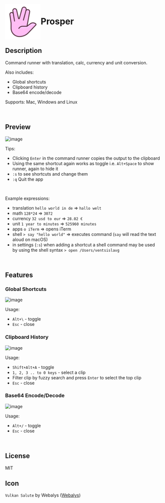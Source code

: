 <img align="left" width="115px" height="115px" src="icon.png">

# Prosper

<br/>

## Description
Command runner with translation, calc, currency and unit conversion.

Also includes:
* Global shortcuts
* Clipboard history
* Base64 encode/decode

Supports: Mac, Windows and Linux

<br/>

## Preview
<img width="567" alt="image" src="https://user-images.githubusercontent.com/5616486/147394501-8d2f5a72-b3b7-44c0-bbea-7537fdece378.gif">

Tips:
* Clicking `Enter` in the command runner copies the output to the clipboard
* Using the same shortcut again works as toggle i.e. `Alt+Space` to show runner, again to hide it
* `:s` to see shortcuts and change them
* `:q` Quit the app

<br/>

Example expressions:
* translation `hello world in de` => `hallo welt`
* math `128*24` => `3072`
* currency `32 usd to eur` => `28.02 €`
* unit `1 year to minutes` => `525960 minutes`
* apps `o iTerm` => opens iTerm
* shell `> say "hello world"` => executes command (`say` will read the text aloud on macOS)
* in settings (`:s`) when adding a shortcut a shell command may be used by using the shell syntax `> open /Users/ventsislavg`

<br/>

## Features

### Global Shortcuts
<img width="467" alt="image" src="https://user-images.githubusercontent.com/5616486/149510337-ea9ab644-a194-4482-af80-2be84535eef9.png">

Usage:
* `Alt+\` - toggle
* `Esc` - close

### Clipboard History
<img width="467" alt="image" src="https://user-images.githubusercontent.com/5616486/149509926-b787e092-e4a0-4af1-8050-9052c12fce32.png">

Usage:
* `Shift+Alt+A` - toggle
* `1, 2, 3 .. to 0 keys` - select a clip
* Filter clip by fuzzy search and press `Enter` to select the top clip
* `Esc` - close

### Base64 Encode/Decode
<img width="667" alt="image" src="https://user-images.githubusercontent.com/5616486/149510933-a33984b5-e684-4167-bb7d-adc4ef8c4410.png">

Usage:
* `Alt+/` - toggle
* `Esc` - close

<br/>

## License

MIT

## Icon

`Vulkan Salute` by Webalys ([Webalys](https://www.webalys.com))

